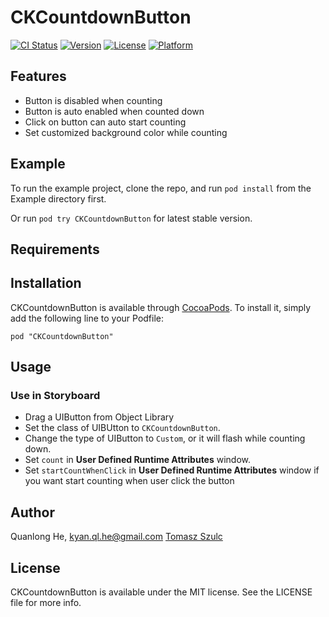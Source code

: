 # CKCountdownButton

[![CI Status](http://img.shields.io/travis/cybertk/CKCountdownButton.svg?style=flat)](https://travis-ci.org/cybertk/CKCountdownButton)
[![Version](https://img.shields.io/cocoapods/v/CKCountdownButton.svg?style=flat)](http://cocoadocs.org/docsets/CKCountdownButton)
[![License](https://img.shields.io/cocoapods/l/CKCountdownButton.svg?style=flat)](http://cocoadocs.org/docsets/CKCountdownButton)
[![Platform](https://img.shields.io/cocoapods/p/CKCountdownButton.svg?style=flat)](http://cocoadocs.org/docsets/CKCountdownButton)

## Features

* Button is disabled when counting
* Button is auto enabled when counted down
* Click on button can auto start counting
* Set customized background color while counting

## Example

To run the example project, clone the repo, and run `pod install` from the Example directory first.

Or run `pod try CKCountdownButton` for latest stable version.


## Requirements

## Installation

CKCountdownButton is available through [CocoaPods](http://cocoapods.org). To install
it, simply add the following line to your Podfile:

    pod "CKCountdownButton"

## Usage

### Use in Storyboard

- Drag a UIButton from Object Library
- Set the class of UIBUtton to `CKCountdownButton`. 
- Change the type of UIButton to `Custom`, or it will flash while counting down.
- Set `count` in **User Defined Runtime Attributes** window.
- Set `startCountWhenClick` in **User Defined Runtime Attributes** window if you want start counting when user click the button
 
## Author

Quanlong He, kyan.ql.he@gmail.com
[Tomasz Szulc](https://github.com/tomkowz)

## License

CKCountdownButton is available under the MIT license. See the LICENSE file for more info.
